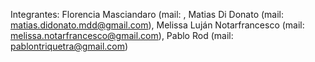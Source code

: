Integrantes: Florencia Masciandaro (mail: ,
Matias Di Donato (mail: matias.didonato.mdd@gmail.com),
Melissa Luján Notarfrancesco (mail: melissa.notarfrancesco@gmail.com),
Pablo Rod (mail: pablontriquetra@gmail.com)
